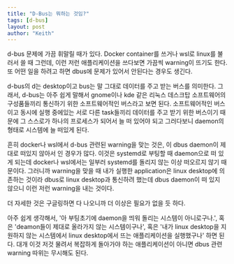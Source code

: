 ```yaml
---
title: "D-Bus는 뭐하는 것임?"
tags: [d-bus]
layout: post
author: "Keith"
---
```


d-bus 문제에 가끔 휘말릴 때가 있다. Docker container를 쓰거나 wsl로 linux를 불러서 쓸 때 그런데, 이런 저런 애플리케이션을 쓰다보면 가끔씩 warning이 뜨기도 한다. 또 어떤 일을 하려고 하면 dbus에 문제가 있어서 안된다는 경우도 생긴다.

d-bus의 d는 desktop이고 bus는 말 그대로 데이터를 주고 받는 버스를 의미한다. 그래서, d-bus는 아주 쉽게 말해서 gnome이나 kde 같은 리눅스 데스크탑 소프트웨어의 구성품들끼리 통신하기 위한 소프트웨어적인 버스라고 보면 된다. 소프트웨어적인 버스이고 동시에 실행 중에있는 서로 다른 task들끼리 데이터를 주고 받기 위한 버스이기 때문에 그 스스로가 하나의 프로세스가 되어서 늘 떠 있어야 되고 그러다보니 daemon의 형태로 시스템에 늘 떠있게 된다.

흔히 docker나 wsl에서 d-bus 관련된 warning을 맞는 것은, 이 dbus daemon이 제대로 떠있지 않아서 인 경우가 많다. 이것은 systemd로 부팅할 때 daemon으로 떠 있게 되는데 docker나 wsl에서는 일부러 systemd를 돌리지 않는 이상 떠오르지 않기 때문이다. 그러니까 warning을 맞을 때 내가 실행한 application은 linux desktop에 의존하는 것이라 dbus로 linux desktop과 통신하려 했는데 dbus daemon이 떠 있지 않으니 이런 저런 warning을 내는 것이다.

더 자세한 것은 구글링하면 다 나오니까 더 이상은 필요가 없을 듯 하다. 

아주 쉽게 생각해서, '아 부팅초기에 daemon을 띄워 돌리는 시스템이 아니로구나.', 혹은 'deamon들이 제대로 올라가지 않는 시스템이구나', 혹은 '내가 linux desktop을 지원하지 않는 시스템에서 linux desktop에서 뜨는 애플리케이션을 실행했구나' 하면 된다. 대개 이것 저것 물려서 복잡하게 돌아가야 하는 애플리케이션이 아니면 dbus 관련 warning 따위는 무시해도 된다. 